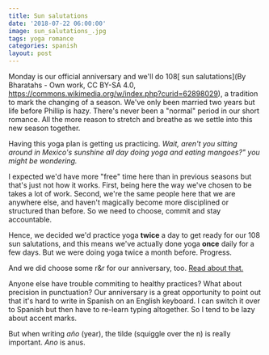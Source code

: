 ```yaml
---
title: Sun salutations
date: '2018-07-22 06:00:00'
image: sun_salutations_.jpg
tags: yoga romance
categories: spanish
layout: post
---
```


Monday is our official anniversary and we'll do 108[ sun salutations](By Bharatahs - Own work, CC BY-SA 4.0, https://commons.wikimedia.org/w/index.php?curid=62898029), a tradition to mark the changing of a season. We've only been married two years but life before Phillip is hazy. There's never been a "normal" period in our short romance. All the more reason to stretch and breathe as we settle into this new season together.

Having this yoga plan is getting us practicing. *Wait, aren't you sitting around in Mexico's sunshine all day doing yoga and eating mangoes?" you might be wondering.* 

I expected we'd have more "free" time here than in previous seasons but that's just not how it works. First, being here the way we've chosen to be takes a lot of work. Second, we're the same people here that we are anywhere else, and haven't magically become more disciplined or structured than before. So we need to choose, commit and stay accountable.

Hence, we decided we'd practice yoga **twice** a day to get ready for our 108 sun salutations, and this means we've actually done yoga **once** daily for a few days. But we were doing yoga twice a month before. Progress.

And we did choose some r&r for our anniversary, too. [Read about that.](http://reverdecer.annalisagross.com/2018-07-23-feliz-aniversario/)

Anyone else have trouble commiting to healthy practices? What about precision in punctuation? Our anniversary is a great opportunity to point out that it's hard to write in Spanish on an English keyboard. I can switch it over to Spanish but then have to re-learn typing altogether. So I tend to be lazy about accent marks.

But when writing *año* (year), the tilde (squiggle over the n) is really important. *Ano* is anus.